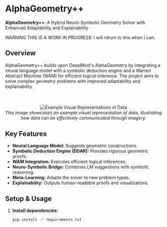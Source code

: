 # AlphaGeometry++

**AlphaGeometry++**: A Hybrid Neuro-Symbolic Geometry Solver with Enhanced Adaptability and Explainability

WARNING THIS IS A WORK IN PROGRESS: I will return to this when I can.

## Overview

AlphaGeometry++ builds upon DeepMind's AlphaGeometry by integrating a neural language model with a symbolic deduction engine and a Warren Abstract Machine (WAM) for efficient logical inference. The project aims to solve complex geometry problems with improved adaptability and explainability.



<div style="margin-top: 50px; margin-bottom: 30px;" align="center">
  <img src="https://i.imgur.com/4QarhUR.png" alt="Example Visual Representations of Data" />
  <br>
  <i>This image showcases an example visual representation of data, illustrating how data can be effectively communicated through imagery.</i>
</div>




## Key Features

- **Neural Language Model:** Suggests geometric constructions.
- **Symbolic Deduction Engine (DDAR):** Provides rigorous geometric proofs.
- **WAM Integration:** Executes efficient logical inferences.
- **Neuro-Symbolic Bridge:** Combines LM suggestions with symbolic reasoning.
- **Meta-Learning:** Adapts the solver to new problem types.
- **Explainability:** Outputs human-readable proofs and visualizations.

## Setup & Usage

1. **Install dependencies:**
   ```bash
   pip install -r requirements.txt
